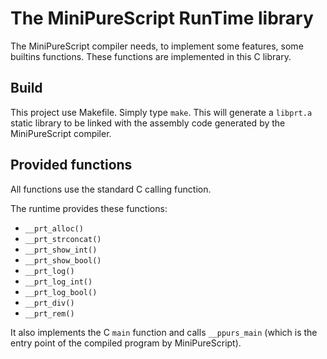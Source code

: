 # The MiniPureScript RunTime library

The MiniPureScript compiler needs, to implement some features, some builtins functions. These functions are implemented in this C library.

## Build

This project use Makefile. Simply type `make`. This will generate a `libprt.a` static library to be linked with the assembly code generated by the MiniPureScript compiler.

## Provided functions

All functions use the standard C calling function.

The runtime provides these functions:
- `__prt_alloc()`
- `__prt_strconcat()`
- `__prt_show_int()`
- `__prt_show_bool()`
- `__prt_log()`
- `__prt_log_int()`
- `__prt_log_bool()`
- `__prt_div()`
- `__prt_rem()`

It also implements the C `main` function and calls `__ppurs_main` (which is the entry point of the compiled program by MiniPureScript).
